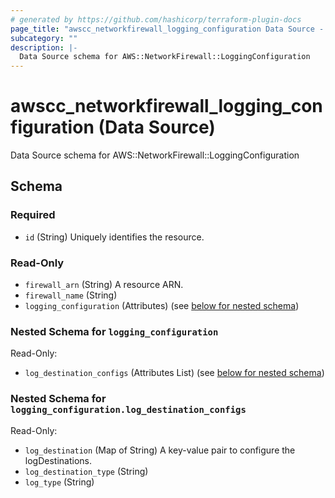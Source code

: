 ```yaml
---
# generated by https://github.com/hashicorp/terraform-plugin-docs
page_title: "awscc_networkfirewall_logging_configuration Data Source - terraform-provider-awscc"
subcategory: ""
description: |-
  Data Source schema for AWS::NetworkFirewall::LoggingConfiguration
---
```


# awscc_networkfirewall_logging_configuration (Data Source)

Data Source schema for AWS::NetworkFirewall::LoggingConfiguration



<!-- schema generated by tfplugindocs -->
## Schema

### Required

- `id` (String) Uniquely identifies the resource.

### Read-Only

- `firewall_arn` (String) A resource ARN.
- `firewall_name` (String)
- `logging_configuration` (Attributes) (see [below for nested schema](#nestedatt--logging_configuration))

<a id="nestedatt--logging_configuration"></a>
### Nested Schema for `logging_configuration`

Read-Only:

- `log_destination_configs` (Attributes List) (see [below for nested schema](#nestedatt--logging_configuration--log_destination_configs))

<a id="nestedatt--logging_configuration--log_destination_configs"></a>
### Nested Schema for `logging_configuration.log_destination_configs`

Read-Only:

- `log_destination` (Map of String) A key-value pair to configure the logDestinations.
- `log_destination_type` (String)
- `log_type` (String)


